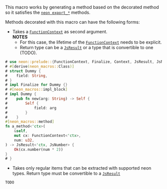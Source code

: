 This macro works by generating a method based on the decorated method so it
satisfies the [`neon export_*`](neon::prelude::ModuleContext) methods.

Methods decorated with this macro can have the following forms:

- Takes a [`FunctionContext`](neon::prelude::FunctionContext) as second argument.\
  **NOTES**
  - For this case, the lifetime of the [`FunctionContext`](neon::prelude::FunctionContext)
    needs to be explicit.
  - Return type can be a [`JsResult`](neon::prelude::JsResult) or a type that is
    convertible to one (TODO).

```rust
# use neon::prelude::{FunctionContext, Finalize, Context, JsResult, JsNumber};
# #[derive(neon_macros::Class)]
# struct Dummy {
#    field: String,
# }
# impl Finalize for Dummy {}
# #[neon_macros::impl_block]
# impl Dummy {
#    pub fn new(arg: String) -> Self {
#        Self {
#            field: arg
#        }
#    }
#[neon_macros::method]
fn a_method<'ctx>(
    &self,
    mut cx: FunctionContext<'ctx>,
    num: u32,
) -> JsResult<'ctx, JsNumber> {
    Ok(cx.number(num * 2))
}
# }
```

- Takes only regular items that can be extracted with supported neon types.
  Return type must be convertible to a [`JsResult`](neon::prelude::JsResult)

```ignorelang
TODO
```
